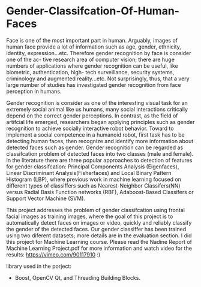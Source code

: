Gender-Classifcation-Of-Human-Faces
===================================

Face is one of the most important part in human. Arguably, images of human face provide a lot of information such as age, gender, ethnicity, identity, expression...etc. Therefore gender recognition by face is consider one of the ac- tive research area of computer vision; there are huge numbers of applications where gender recognition can be useful, like biometric, authentication, high- tech surveillance, security systems, criminology and augmented reality...etc. Not surprisingly, thus, that a very large number of studies has investigated gender recognition from face perception in humans. 

Gender recognition is consider as one of the interesting visual task for an extremely social animal like us humans, many social interactions critically depend on the correct gender perceptions. In contrast, as the field of artifcial life emerged, researchers began applying principles such as gender recognition to achieve socially interactive robot behavior. Toward to implement a social competence in a humanoid robot, first task has to be detecting human faces, then recognize and identify more information about detected faces such as gender. Gender recognition can be regarded as classifcation problem of detected faces
into two classes (male and female). In the literature there are three popular approaches to detection of features for gender classifcation: Principal Components Analysis (Eigenfaces), Linear Discriminant Analysis(Fisherfaces) and Local Binary Pattern Histogram (LBP), where previous work in machine learning focused on different types of classiffers such as Nearest-Neighbor Classifers(NN) versus Radial Basis Function networks (RBF), Adaboost-Based Classifers or Support Vector Machine (SVM).

This project addresses the problem of gender classifcation using frontal facial images as training images, where the goal of this project is to automatically detect faces on images or video, quickly and reliably classify the gender of the detected faces. Our gender classiffer has been trained using two diferent datasets; more details are in the evaluation section. I did this project for Machine Learning course. Please read the Nadine Report of Machine Learning Project.pdf for more information and watch video for the results: https://vimeo.com/90117910 :)

library used in the porject:
- Boost, OpenCV Qt, and Threading Building Blocks.

